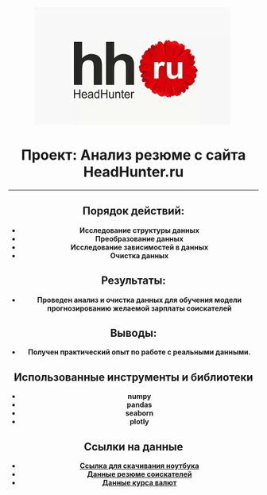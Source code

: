 <center> <img src = https://raw.githubusercontent.com/AndreyRysistov/DatasetsForPandas/main/hh%20label.jpg alt="drawing" style="width:400px;">

# **Проект: Анализ резюме с сайта HeadHunter.ru**
---
## **Порядок действий**:
* **Исследование структуры данных**
* **Преобразование данных**
* **Исследование зависимостей в данных**
* **Очистка данных**

## **Результаты:**

* **Проведен анализ и очистка данных для обучения модели прогнозированию желаемой зарплаты соискателей**


## **Выводы:**
* **Получен практический опыт по работе с реальными данными.**



## **Использованные инструменты и библиотеки**
* **numpy** 
* **pandas** 
* **seaborn**
* **plotly**

## **Ссылки на данные**
* **[Ссылка для скачивания ноутбука](https://cloud.mail.ru/public/39EA/nhRKYmwRq)**
* **[Данные резюме соискателей](https://cloud.mail.ru/public/hL3w/ao4LeyCBm)**
* **[Данные курса валют](https://cloud.mail.ru/public/oZQc/CmGt7HnuK)**